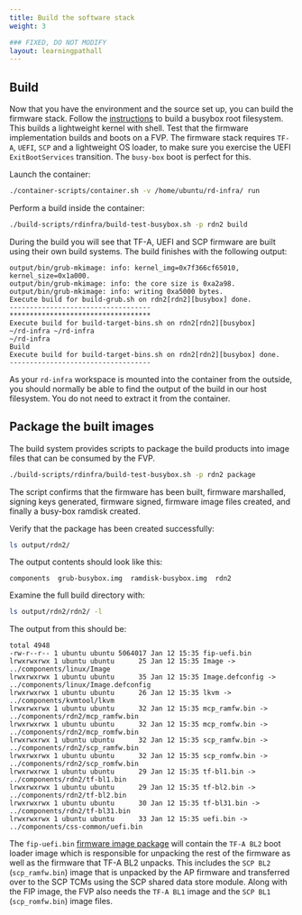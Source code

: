 ```yaml
---
title: Build the software stack
weight: 3

### FIXED, DO NOT MODIFY
layout: learningpathall
---
```


## Build
Now that you have the environment and the source set up, you can build the firmware stack. Follow the [instructions](https://neoverse-reference-design.docs.arm.com/en/latest/features/boot/busybox_boot.html#busybox-boot-label) to build a busybox root filesystem. This builds a lightweight kernel with shell.
Test that the firmware implementation builds and boots on a FVP. The firmware stack requires `TF-A`, `UEFI`, `SCP` and a lightweight OS loader, to make sure you exercise the UEFI `ExitBootServices` transition. The `busy-box` boot is perfect for this.

Launch the container:
```bash 
./container-scripts/container.sh -v /home/ubuntu/rd-infra/ run
```

Perform a build inside the container:
```bash 
./build-scripts/rdinfra/build-test-busybox.sh -p rdn2 build
```

 During the build you will see that TF-A, UEFI and SCP firmware are built using their own build systems. The build finishes with the following output:
```output
output/bin/grub-mkimage: info: kernel_img=0x7f366cf65010, kernel_size=0x1a000.
output/bin/grub-mkimage: info: the core size is 0xa2a98.
output/bin/grub-mkimage: info: writing 0xa5000 bytes.
Execute build for build-grub.sh on rdn2[rdn2][busybox] done.
-----------------------------------
***********************************
Execute build for build-target-bins.sh on rdn2[rdn2][busybox]
~/rd-infra ~/rd-infra
~/rd-infra
Build
Execute build for build-target-bins.sh on rdn2[rdn2][busybox] done.
-----------------------------------
```

As your `rd-infra` workspace is mounted into the container from the outside, you should normally be able to find the output of the build in our host filesystem. You do not need to extract it from the container.

## Package the built images

The build system provides scripts to package the build products into image files that can be consumed by the FVP.
```bash 
./build-scripts/rdinfra/build-test-busybox.sh -p rdn2 package
```

The script confirms that the firmware has been built, firmware marshalled, signing keys generated, firmware signed, firmware image files created, and finally a busy-box ramdisk created.

Verify that the package has been created successfully:
```bash 
ls output/rdn2/
```

The output contents should look like this:
```output
components  grub-busybox.img  ramdisk-busybox.img  rdn2
```

Examine the full build directory with:
```bash 
ls output/rdn2/rdn2/ -l
```

The output from this should be:
```output
total 4948
-rw-r--r-- 1 ubuntu ubuntu 5064017 Jan 12 15:35 fip-uefi.bin
lrwxrwxrwx 1 ubuntu ubuntu      25 Jan 12 15:35 Image -> ../components/linux/Image
lrwxrwxrwx 1 ubuntu ubuntu      35 Jan 12 15:35 Image.defconfig -> ../components/linux/Image.defconfig
lrwxrwxrwx 1 ubuntu ubuntu      26 Jan 12 15:35 lkvm -> ../components/kvmtool/lkvm
lrwxrwxrwx 1 ubuntu ubuntu      32 Jan 12 15:35 mcp_ramfw.bin -> ../components/rdn2/mcp_ramfw.bin
lrwxrwxrwx 1 ubuntu ubuntu      32 Jan 12 15:35 mcp_romfw.bin -> ../components/rdn2/mcp_romfw.bin
lrwxrwxrwx 1 ubuntu ubuntu      32 Jan 12 15:35 scp_ramfw.bin -> ../components/rdn2/scp_ramfw.bin
lrwxrwxrwx 1 ubuntu ubuntu      32 Jan 12 15:35 scp_romfw.bin -> ../components/rdn2/scp_romfw.bin
lrwxrwxrwx 1 ubuntu ubuntu      29 Jan 12 15:35 tf-bl1.bin -> ../components/rdn2/tf-bl1.bin
lrwxrwxrwx 1 ubuntu ubuntu      29 Jan 12 15:35 tf-bl2.bin -> ../components/rdn2/tf-bl2.bin
lrwxrwxrwx 1 ubuntu ubuntu      30 Jan 12 15:35 tf-bl31.bin -> ../components/rdn2/tf-bl31.bin
lrwxrwxrwx 1 ubuntu ubuntu      33 Jan 12 15:35 uefi.bin -> ../components/css-common/uefi.bin
```

The `fip-uefi.bin` [firmware image package](https://trustedfirmware-a.readthedocs.io/en/v2.5/getting_started/tools-build.html) will contain the `TF-A BL2` boot loader image which is responsible for unpacking the rest of the firmware as well as the firmware that TF-A BL2 unpacks. This includes the `SCP BL2` (`scp_ramfw.bin`) image that is unpacked by the AP firmware and transferred over to the SCP TCMs using the SCP shared data store module. Along with the FIP image, the FVP also needs the `TF-A BL1` image and the `SCP BL1` (`scp_romfw.bin`) image files.

